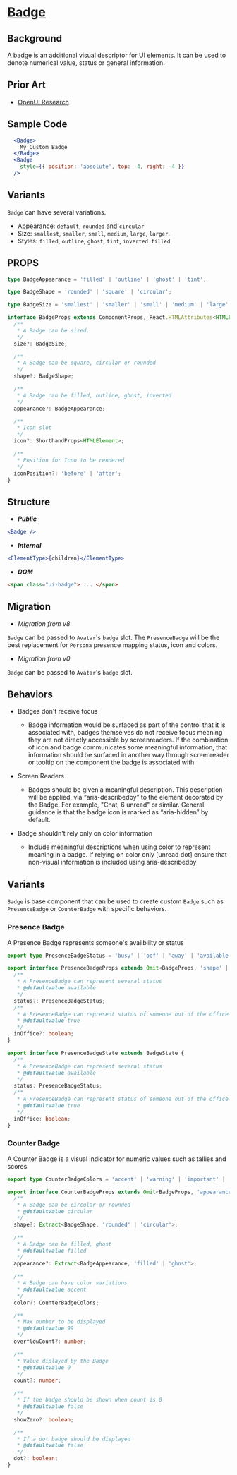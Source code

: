 # [Badge](https://github.com/microsoft/fluentui/issues/16925)

## Background

A badge is an additional visual descriptor for UI elements. It can be used to denote numerical value, status or general information.

## Prior Art

- [OpenUI Research](https://open-ui.org/components/badge.research)

## Sample Code

```jsx
  <Badge>
    My Custom Badge
  </Badge>
  <Badge
    style={{ position: 'absolute', top: -4, right: -4 }}
  />
```

## Variants

`Badge` can have several variations.

- Appearance: `default`, `rounded` and `circular`
- Size: `smallest`, `smaller`, `small`, `medium`, `large`, `larger`.
- Styles: `filled`, `outline`, `ghost`, `tint`, `inverted filled`

## PROPS

```typescript
type BadgeAppearance = 'filled' | 'outline' | 'ghost' | 'tint';

type BadgeShape = 'rounded' | 'square' | 'circular';

type BadgeSize = 'smallest' | 'smaller' | 'small' | 'medium' | 'large' | 'larger' | 'largest';

interface BadgeProps extends ComponentProps, React.HTMLAttributes<HTMLElement> {
  /**
   * A Badge can be sized.
   */
  size?: BadgeSize;

  /**
   * A Badge can be square, circular or rounded
   */
  shape?: BadgeShape;

  /**
   * A Badge can be filled, outline, ghost, inverted
   */
  appearance?: BadgeAppearance;

  /**
   * Icon slot
   */
  icon?: ShorthandProps<HTMLElement>;

  /**
   * Position for Icon to be rendered
   */
  iconPosition?: 'before' | 'after';
}
```

## Structure

- _**Public**_

```jsx
<Badge />
```

- _**Internal**_

```jsx
<ElementType>{children}</ElementType>
```

- _**DOM**_

```html
<span class="ui-badge"> ... </span>
```

## Migration

- _Migration from v8_

`Badge` can be passed to `Avatar`'s `badge` slot. The `PresenceBadge` will be the best replacement for `Persona` presence mapping status, icon and colors.

- _Migration from v0_

`Badge` can be passed to `Avatar`'s `badge` slot.

## Behaviors

- Badges don't receive focus

  - Badge information would be surfaced as part of the control that it is associated with, badges themselves do not receive focus meaning they are not directly accessible by screenreaders.
    If the combination of icon and badge communicates some meaningful information, that information should be surfaced in another way through screenreader or tooltip on the component the badge is associated with.

- Screen Readers

  - Badges should be given a meaningful description. This description will be applied, via “aria-describedby” to the element decorated by the Badge. For example, "Chat, 6 unread" or similar.
    General guidance is that the badge icon is marked as “aria-hidden” by default.

- Badge shouldn't rely only on color information

  - Include meaningful descriptions when using color to represent meaning in a badge. If relying on color only [unread dot] ensure that non-visual information is included using aria-describedby

## Variants

`Badge` is base component that can be used to create custom `Badge` such as `PresenceBadge` or `CounterBadge` with specific behaviors.

### Presence Badge

A Presence Badge represents someone's availbility or status

```typescript
export type PresenceBadgeStatus = 'busy' | 'oof' | 'away' | 'available' | 'offline';

export interface PresenceBadgeProps extends Omit<BadgeProps, 'shape' | 'appearance'> {
  /**
   * A PresenceBadge can represent several status
   * @defaultvalue available
   */
  status?: PresenceBadgeStatus;
  /**
   * A PresenceBadge can represent status of someone out of the office
   * @defaultvalue true
   */
  inOffice?: boolean;
}

export interface PresenceBadgeState extends BadgeState {
  /**
   * A PresenceBadge can represent several status
   * @defaultvalue available
   */
  status: PresenceBadgeStatus;
  /**
   * A PresenceBadge can represent status of someone out of the office
   * @defaultvalue true
   */
  inOffice: boolean;
}
```

### Counter Badge

A Counter Badge is a visual indicator for numeric values such as tallies and scores.

```typescript
export type CounterBadgeColors = 'accent' | 'warning' | 'important' | 'severe' | 'informative';

export interface CounterBadgeProps extends Omit<BadgeProps, 'appearance' | 'shape'> {
  /**
   * A Badge can be circular or rounded
   * @defaultvalue circular
   */
  shape?: Extract<BadgeShape, 'rounded' | 'circular'>;

  /**
   * A Badge can be filled, ghost
   * @defaultvalue filled
   */
  appearance?: Extract<BadgeAppearance, 'filled' | 'ghost'>;

  /**
   * A Badge can have color variations
   * @defaultvalue accent
   */
  color?: CounterBadgeColors;

  /**
   * Max number to be displayed
   * @defaultvalue 99
   */
  overflowCount?: number;

  /**
   * Value diplayed by the Badge
   * @defaultvalue 0
   */
  count?: number;

  /**
   * If the badge should be shown when count is 0
   * @defaultvalue false
   */
  showZero?: boolean;

  /**
   * If a dot badge should be displayed
   * @defaultvalue false
   */
  dot?: boolean;
}
```
